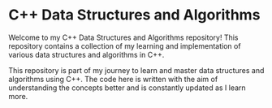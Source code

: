 # C++ Data Structures and Algorithms

Welcome to my C++ Data Structures and Algorithms repository! This repository contains a collection of my learning and implementation of various data structures and algorithms in C++.

This repository is part of my journey to learn and master data structures and algorithms using C++. The code here is written with the aim of understanding the concepts better and is constantly updated as I learn more.
